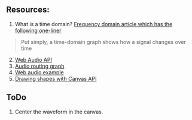 ## Resources:
1. What is a time domain? [Frequency domain article which has the following one-liner](https://en.wikipedia.org/wiki/Frequency_domain)

> Put simply, a time-domain graph shows how a signal changes over time

2. [Web Audio API](https://developer.mozilla.org/en-US/docs/Web/API/Web_Audio_API)
3. [Audio routing graph](https://developer.mozilla.org/en-US/docs/Web/API/AudioNode#the_audio_routing_graph)
4. [Web audio example](https://github.com/mdn/webaudio-examples/blob/main/voice-change-o-matic/scripts/app.js#L108-L193)
5. [Drawing shapes with Canvas API](https://developer.mozilla.org/en-US/docs/Web/API/Canvas_API/Tutorial/Drawing_shapes)

## ToDo
1. Center the waveform in the canvas.

